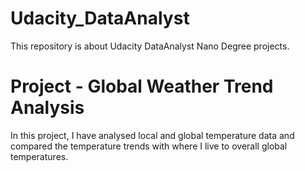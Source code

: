 # Udacity_DataAnalyst
This repository is about Udacity DataAnalyst Nano Degree projects.

# Project - Global Weather Trend Analysis
In this project, I have analysed local and global temperature data and compared the temperature trends with where I live to overall global 
temperatures.
